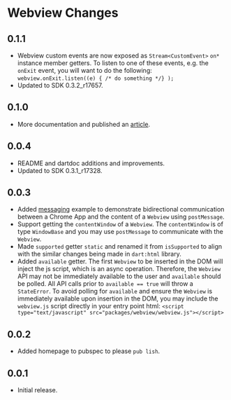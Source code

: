 # Webview Changes

## 0.1.1

- Webview custom events are now exposed as `Stream<CustomEvent>` `on*` instance
member getters.  To listen to one of these events, e.g. the `onExit` event, you 
will want to do the following:
`webview.onExit.listen((e) { /* do something */} );`
- Updated to SDK 0.3.2_r17657.

## 0.1.0

- More documentation and published an [article][].

## 0.0.4

- README and dartdoc additions and improvements.
- Updated to SDK 0.3.1_r17328.

## 0.0.3

- Added [messaging][] example to demonstrate bidirectional communication between
a Chrome App and the content of a `Webview` using `postMessage`.
- Support getting the `contentWindow` of a `Webview`.  The `contentWindow` is
of type `WindowBase` and you may use `postMessage` to communicate with the
`Webview`.
- Made `supported` getter `static` and renamed it from `isSupported` to align
with the similar changes being made in `dart:html` library.
- Added `available` getter.  The first `Webview` to be inserted in the DOM will
inject the js script, which is an async operation.  Therefore, the `Webview` API
may not be immediately available to the user and `available` should be polled.
All API calls prior to `available == true` will throw a `StateError`.  To avoid
polling for `available` and ensure the `Webview` is immediately available upon
insertion in the DOM, you may include the `webview.js` script directly in your
entry point html:
`<script type="text/javascript" src="packages/webview/webview.js"></script>`

## 0.0.2

- Added homepage to pubspec to please `pub lish`.

## 0.0.1

- Initial release.

[article]: http://rmsmith.github.com/2013/01/25/webview.html
[messaging]: https://github.com/rmsmith/webview/tree/master/example/messaging
